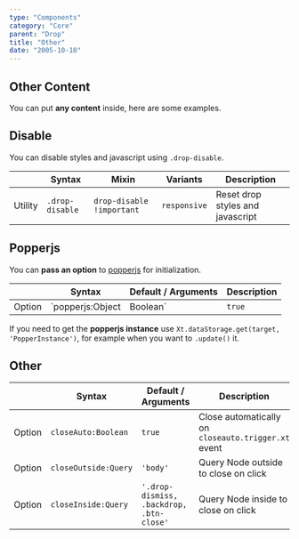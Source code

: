 ```yaml
---
type: "Components"
category: "Core"
parent: "Drop"
title: "Other"
date: "2005-10-10"
---
```


## Other Content

You can put **any content** inside, here are some examples.

<demo>
  <demovanilla src="vanilla/components/core/drop/other-content">
  </demovanilla>
</demo>

## Disable

You can disable styles and javascript using `.drop-disable`.

<div class="table-overflow">

|                      | Syntax                          | Mixin            | Variants               | Description                   |
| ----------------------- | ---------------------------- | -----------------| ----------------------------- |----------------------------- |
| Utility                  | `.drop-disable`       | `drop-disable !important`                | `responsive`                | Reset drop styles and javascript            |

</div>

<demo>
  <demovanilla src="vanilla/components/core/drop/disable">
  </demovanilla>
</demo>

## Popperjs

You can **pass an option** to [popperjs](https://popper.js.org/docs/v2/) for initialization.

<div class="table-overflow">

|                         | Syntax                                    | Default / Arguments                       | Description                   |
| ----------------------- | ----------------------------------------- | ----------------------------- | ----------------------------- |
| Option                  | `popperjs:Object|Boolean`                          | `true`        | Options for popperjs or `false` to disable            |

</div>

If you need to get the **popperjs instance** use `Xt.dataStorage.get(target, 'PopperInstance')`, for example when you want to `.update()` it.

## Other

<div class="table-overflow">

|                         | Syntax                                    | Default / Arguments                       | Description                   |
| ----------------------- | ----------------------------------------- | ----------------------------- | ----------------------------- |
| Option                  | `closeAuto:Boolean`                          | `true`        | Close automatically on `closeauto.trigger.xt` event            |
| Option                  | `closeOutside:Query`                          | `'body'`        | Query Node outside to close on click            |
| Option                  | `closeInside:Query`                          | `'.drop-dismiss, .backdrop, .btn-close'`        | Query Node inside to close on click            |

</div>
